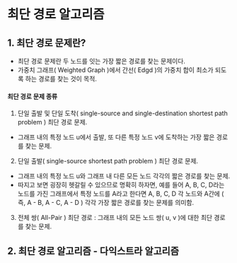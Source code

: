 # 최단 경로 알고리즘

## 1. 최단 경로 문제란?

* 최단 경로 문제란 두 노드를 잇는 가장 짧은 경로를 찾는 문제이다.
* 가중치 그래프\( Weighted Graph \)에서 간선\( Edgd \)의 가중치 합이 최소가 되도록 하는 경로를 찾는 것이 목적.



#### 최단 경로 문제 종류

1. 단일 출발 및 단일 도착\( single-source and single-destination shortest path problem \) 최단 경로 문제.

* 그래프 내의 특정 노드 u에서 출발, 또 다른 특정 노드 v에 도착하는 가장 짧은 경로를 찾는 문제.

2. 단일 출발\( single-source shortest path problem \) 최단 경로 문제.

* 그래프 내의 특정 노드 u와 그래프 내 다른 모든 노드 각각의 짧은 경로를 찾는 문제.
* 따지고 보면 굉장히 헷갈릴 수 있으므로 명확히 하자면, 예를 들어 A, B, C, D라는 노드를 가진 그래프에서 특정 노드를 A라고 한다면 A, B, C, D 각 노드와 A간에 \( 즉, A - B, A - C, A - D \) 각각 가장 짧은 경로를 찾는 문제를 의미함.

3. 전체 쌍\( All-Pair \) 최단 경로 : 그래프 내의 모든 노드 쌍\( u, v \)에 대한 최단 경로를 찾는 문제.



## 2. 최단 경로 알고리즘 - 다익스트라 알고리즘







